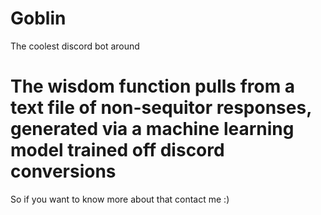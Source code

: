 # Goblin
The coolest discord bot around

# The wisdom function pulls from a text file of non-sequitor responses, generated via a machine learning model trained off discord conversions
So if you want to know more about that contact me :)

